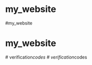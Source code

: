 # my_website
#my_website
# my_website
#   v e r i f i c a t i o n _ c o d e s  
 #   v e r i f i c a t i o n _ c o d e s  
 
